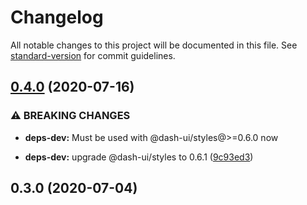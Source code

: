 # Changelog

All notable changes to this project will be documented in this file. See [standard-version](https://github.com/conventional-changelog/standard-version) for commit guidelines.

## [0.4.0](https://github.com/dash-ui/react-layout/compare/v0.3.0...v0.4.0) (2020-07-16)

### ⚠ BREAKING CHANGES

- **deps-dev:** Must be used with @dash-ui/styles@>=0.6.0 now

- **deps-dev:** upgrade @dash-ui/styles to 0.6.1 ([9c93ed3](https://github.com/dash-ui/react-layout/commit/9c93ed34585cc5d2244031e7ccbb841dac5d8f74))

## 0.3.0 (2020-07-04)
